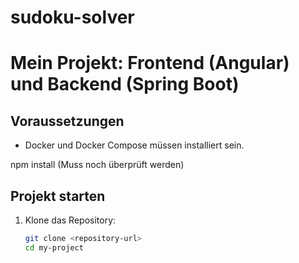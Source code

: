 # sudoku-solver

# Mein Projekt: Frontend (Angular) und Backend (Spring Boot)

## Voraussetzungen
- Docker und Docker Compose müssen installiert sein.

npm install (Muss noch überprüft werden)

## Projekt starten

1. Klone das Repository:
   ```bash
   git clone <repository-url>
   cd my-project